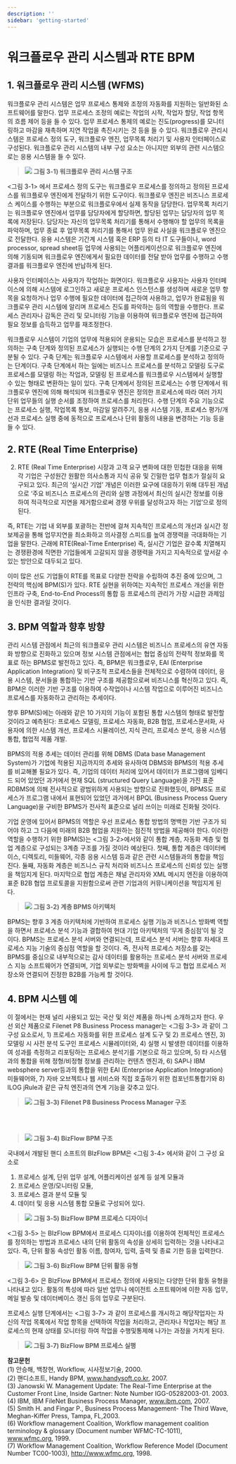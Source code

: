 ```yaml
---
description: ''
sidebar: 'getting-started'
---
```


# 워크플로우 관리 시스템과 RTE BPM

## 1. 워크플로우 관리 시스템 (WFMS)

워크플로우 관리 시스템은 업무 프로세스 통제와 조정의 자동화를 지원하는 일반화된 소프트웨어를 말한다. 업무 프로세스 조정의 예로는 작업의 시작, 작업자 할당, 작업 항목의 흐름 제어 등을 들 수 있다. 업무 프로세스 통제의 예로는 진도(progress)를 모니터링하고 마감을 재촉하며 지연 작업을 촉진시키는 것 등을 들 수 있다. 워크플로우 관리시스템은 프로세스 정의 도구, 워크플로우 엔진, 업무목록 처리기 및 사용자 인터페이스로 구성된다. 워크플로우 관리 시스템의 내부 구성 요소는 아니지만 외부의 관련 시스템으로는 응용 시스템을 들 수 있다.

>![](../../../uengine-image/23.png)
>**그림 3-1) 워크플로우 관리 시스템 구조**

<그림 3-1> 에서 프로세스 정의 도구는 워크플로우 프로세스를 정의하고 정의된 프로세스를 워크플로우 엔진에게 전달하기 위한 도구이다. 워크플로우 엔진은 비즈니스 프로세스 케이스를 수행하는 부분으로 워크플로우에서 실제 동작을 담당한다. 업무목록 처리기는 워크플로우 엔진에서 업무를 담당자에게 할당하면, 할당된 업무는 담당자의 업무 목록에 저장된다. 담당자는 자신의 업무목록 처리기를 통해서 수행해야 할 업무의 목록을 파악하며, 업무 종료 후 업무목록 처리기를 통해서 업무 완료 사실을 워크플로우 엔진으로 전달한다. 응용 시스템은 기간계 시스템 혹은 ERP 등의 타 IT 도구들이나, word processor, spread sheet등 업무에 사용되는 어플리케이션으로 워크플로우 엔진에 의해 기동되며 워크플로우 엔진에게서 필요한 데이터를 전달 받아 업무를 수행하고 수행 결과를 워크플로우 엔진에 반납하게 된다.

사용자 인터페이스는 사용자가 작업하는 화면이다. 워크플로우 사용자는 사용자 인터페이스에 의해 시스템에 로그인하고 새로운 프로세스 인스턴스를 생성하며 새로운 업무 항목을 요청하거나 업무 수행에 필요한 데이터에 접근하여 사용하고, 업무가 완료됨을 워크플로우 관리 시스템에 알리며 프로세스 진도를 파악하는 등의 역할을 수행한다. 프로세스 관리자나 감독은 관리 및 모니터링 기능을 이용하여 워크플로우 엔진에 접근하여 필요 정보를 습득하고 업무를 재조정한다.

워크플로우 시스템이 기업의 업무에 적용되어 운용되는 모습은 프로세스를 분석하고 정의하는 구축 단계와 정의된 프로세스가 실행되는 수행 단계의 2가지 단계를 기준으로 구분될 수 있다. 구축 단계는 워크플로우 시스템에서 사용할 프로세스를 분석하고 정의하는 단계이다. 구축 단계에서 하는 일에는 비즈니스 프로세스를 분석하고 모델링 도구로 프로세스를 모델링 하는 작업과, 모델링 된 프로세스를 워크플로우 시스템에서 실행할 수 있는 형태로 변환하는 일이 있다. 구축 단계에서 정의된 프로세스는 수행 단계에서 워크플로우 엔진에 의해 해석되며 워크플로우 엔진은 정의한 프로세스에 따라 여러 가지 단위 업무들의 실행 순서를 조정하여 프로세스를 처리한다. 수행 단계의 주요 기능으로는 프로세스 실행, 작업목록 통보, 마감일 알려주기, 응용 시스템 기동, 프로세스 평가/개선과 프로세스 실행 중에 동적으로 프로세스나 단위 활동의 내용을 변경하는 기능 등을 들 수 있다.


## 2. RTE (Real Time Enterprise)

2. RTE (Real Time Enterprise)
시장과 고객 요구 변화에 대한 민첩한 대응을 위해 각 기업은 구성원간 원활한 의사소통과 지식 공유 및 긴밀한 업무 협조가 절실히 요구되고 있다. 최근의 ‘실시간 기업’ 개념은 이러한 요구에 대응하기 위해 대두된 개념으로 ‘주요 비즈니스 프로세스의 관리와 실행 과정에서 최신의 실시간 정보를 이용하여 적극적으로 지연을 제거함으로써 경쟁 우위를 달성하고자 하는 기업’으로 정의된다.

즉, RTE는 기업 내 외부를 포괄하는 전반에 걸쳐 지속적인 프로세스의 개선과 실시간 정보제공을 통해 업무지연을 최소화하고 의사결정 스피드를 높여 경쟁력을 극대화하는 기업을 말한다. 근래에 RTE(Real-Time Enterprise) 즉, 실시간 기업은 갈수록 치열해지는 경쟁환경에 직면한 기업들에게 고갈되지 않을 경쟁력을 가지고 지속적으로 앞서갈 수 있는 방안으로 대두되고 있다.

이미 많은 선도 기업들이 RTE를 목표로 다양한 전략을 수립하여 추진 중에 있으며, 그 전략의 핵심에 BPM(S)가 있다. RTE 실현을 위하여는 지속적인 프로세스 개선을 위한 인프라 구축, End-to-End Process의 통합 등 프로세스의 관리가 가장 시급한 과제임을 인식한 결과일 것이다.

## 3. BPM 역할과 향후 방향

관리 시스템 관점에서 최근의 워크플로우 관리 시스템은 비즈니스 프로세스의 유연 자동화 방향으로 진화하고 있으며 정보 시스템 관점에서는 협업 중심의 전략적 정보화를 목표로 하는 BPMS로 발전하고 있다. 즉, BPM은 워크플로우, EAI (Enterprise Application Integration) 및 비구조적 프로세스들을 전체적으로 수렴하여 데이터, 응용 시스템, 문서들을 통합하는 기반 구조를 제공함으로써 비즈니스를 혁신하고 있다. 즉, BPM은 이러한 기반 구조를 이용하여 수작업이나 시스템 작업으로 이루어진 비즈니스 프로세스를 자동화하고 관리하는 추세이다.

향후 BPM(S)에는 아래와 같은 10 가지의 기능이 포함된 통합 시스템의 형태로 발전할 것이라고 예측된다: 프로세스 모델링, 프로세스 자동화, B2B 협업, 프로세스문서화, 사용자에 의한 시스템 개선, 프로세스 시뮬레이션, 지식 관리, 프로세스 분석, 응용 시스템 통합, 협업적 제품 개발.

BPMS의 적용 추세는 데이터 관리를 위해 DBMS (Data base Management System)가 기업에 적용된 지금까지의 추세와 유사하여 DBMS와 BPMS의 적용 추세를 비교해볼 필요가 있다. 즉, 기업의 데이터 처리에 있어서 데이터가 프로그램에 임베디드 되어 있었던 과거에서 현재 SQL (structured Query Language)을 가진 표준 RDBMS에 의해 전사적으로 광범위하게 사용되는 방향으로 진화했듯이, BPMS도 프로세스가 프로그램 내에서 표현되어 있었던 과거에서 BPQL (Business Process Query Language)을 구비한 BPMS가 전사적 표준으로 널리 쓰이는 미래로 진화될 것이다.

기업 운영에 있어서 BPMS의 역할은 우선 프로세스 통합 방법의 명백한 기반 구조가 되어야 하고 그 다음에 미래의 B2B 협업을 지원하는 점진적 방법을 제공해야 한다. 이러한 역할을 수행하기 위한 BPM(S)는 <그림 3-2>에서와 같이 통합 계층, 자동화 계층 및 협업 계층으로 구성되는 3계층 구조를 가질 것이라 예상된다. 첫째, 통합 계층은 데이터베이스, 디렉토리, 미들웨어, 각종 응용 시스템 등과 같은 관련 시스템들과의 통합을 책임진다. 둘째, 자동화 계층은 비즈니스 규칙 처리와 비즈니스 프로세스의 신뢰성 있는 실행을 책임지게 된다. 마지막으로 협업 계층은 채널 관리자와 XML 메시지 엔진을 이용하여 표준 B2B 협업 프로토콜을 지원함으로써 관련 기업과의 커뮤니케이션을 책임지게 된다.

>![](../../../uengine-image/24.png)
>**그림 3-2) 계층 BPMS 아키텍처**

BPMS는 향후 3 계층 아키텍처에 기반하여 프로세스 실행 기능과 비즈니스 방화벽 역할을 하면서 프로세스 분석 기능과 결합하여 현대 기업 아키텍처의 ‘무게 중심점’이 될 것이다. BPMS는 프로세스 분석 서버와 연결되는데, 프로세스 분석 서버는 향후 차세대 프로세스 지능 기술의 중심점 역할을 할 것이다. 즉, 전사적 프로세스 저장소를 갖는 BPMS를 중심으로 내부적으로는 감사 데이터를 활용하는 프로세스 분석 서버와 프로세스 지능 소프트웨어가 연결되며, 기업 외부로는 방화벽을 사이에 두고 협업 프로세스 저장소와 연결되어 진정한 B2B를 가능케 할 것이다.

## 4. BPM 시스템 예

이 절에서는 현재 널리 사용되고 있는 국산 및 외산 제품을 하나씩 소개하고자 한다. 우선 외산 제품으로 Filenet P8 Business Process manager는 <그림 3-3> 과 같이 그 구성 요소로서, 1) 프로세스 자동화를 위한 프로세스 설계 도구 및 2) 프로세스 엔진, 3) 모델링 시 사전 분석 도구인 프로세스 시뮬레이터와, 4) 실행 시 발생한 데이터를 이용하여 성과를 측정하고 리포팅하는 프로세스 분석기를 기본으로 하고 있으며, 5) 타 시스템과의 통합을 위해 정형/비정형 정보를 관리하는 컨텐츠 엔진과, 6) SAP나 IBM websphere server등과의 통합을 위한 EAI (Enterprise Application Integration) 미들웨어와, 7) 자바 오브젝트나 웹 서비스와 직접 호출하기 위한 컴포넌트통합기와 8) ILOG jRule과 같은 규칙 엔진과의 연계 기능을 갖추고 있다.


>![](../../../uengine-image/25.png)
>**그림 3-3) Filenet P8 Business Process Manager 구조**

<br><br>

>![](../../../uengine-image/26.png)
>**그림 3-4) BizFlow BPM 구조**

국내에서 개발된 핸디 소프트의 BIzFlow BPM은 <그림 3-4> 에서와 같이 그 구성 요소로 <br>
1) 프로세스 설계, 단위 업무 설계, 어플리케이션 설계 등 설계 모듈과 <br>
2) 프로세스 운영/모니터링 모듈, <br>
3) 프로세스 결과 분석 모듈 및 <br>
4) 데이터 및 응용 시스템 통합 모듈로 구성되어 있다.<br>


>![](../../../uengine-image/27.png)
>**그림 3-5) BizFlow BPM 프로세스 디자이너**

<그림 3-5> 는 BIzFlow BPM에서 프로세스 디자이너를 이용하여 전체적인 프로세스를 정의하는 방법과 프로세스 내의 단위 활동의 속성을 상세히 입력하는 것을 나타내고 있다. 즉, 단위 활동 속성인 활동 이름, 참여자, 입력, 출력 및 종료 기한 등을 입력한다.

>![](../../../uengine-image/28.png)
>**그림 3-6) BizFlow BPM 단위 활동 유형**

<그림 3-6> 은 BIzFlow BPM에서 프로세스 정의에 사용되는 다양한 단위 활동 유형을 나타내고 있다. 활동의 특성에 따라 일반 업무나 에이전트 소프트웨어에 이한 자동 업무, 메일 발송 및 데이터베이스 갱신 등의 업무로 구분된다.

프로세스 실행 단계에서는 <그림 3-7> 과 같이 프로세스를 개시하고 해당작업자는 자신의 작업 목록에서 작업 항목을 선택하여 작업을 처리하고, 관리자나 작업자는 해당 프로세스의 현재 상태를 모니터링 하여 작업을 수행및통제해 나가는 과정을 거치게 된다.

>![](../../../uengine-image/29.png)
>**그림 3-7) BizFlow BPM 프로세스 실행**

**참고문헌**<br>
(1) 안승해, 백창현, Workflow, 시사정보기술, 2000.<br>
(2) 핸디소프트, Handy BPM, www.handysoft.co.kr, 2007.<br>
(3) Janowski W. Management Update: The Real-Time Enterprise at the Customer Front Line, Inside Gartner: Note Number IGG-05282003-01. 2003.<br>
(4) IBM, IBM FileNet Business Process Manager, www.ibm.com, 2007.<br>
(5) Smith H. and Fingar P., Business Process Management- The Third Wave, Meghan-Kiffer Press, Tampa, FL,2003.<br>
(6) Workflow management Coalition, Workflow management coalition terminology & glossary (Document number WFMC-TC-1011), www.wfmc.org, 1999.<br>
(7) Workflow Management Coalition, Workflow Reference Model (Document Number TC00-1003), http://www.wfmc.org, 1998.












